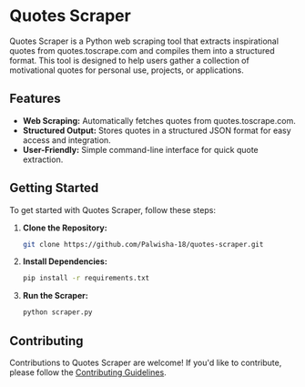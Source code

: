 # Quotes Scraper
Quotes Scraper is a Python web scraping tool that extracts inspirational quotes from quotes.toscrape.com and compiles them into a structured format. This tool is designed to help users gather a collection of motivational quotes for personal use, projects, or applications.

## Features

- **Web Scraping:** Automatically fetches quotes from  quotes.toscrape.com.
- **Structured Output:** Stores quotes in a structured JSON format for easy access and integration.
- **User-Friendly:** Simple command-line interface for quick quote extraction.

## Getting Started

To get started with Quotes Scraper, follow these steps:

1. **Clone the Repository:**

   ```bash
   git clone https://github.com/Palwisha-18/quotes-scraper.git
   ```

2. **Install Dependencies:**

   ```bash
   pip install -r requirements.txt
   ```

3. **Run the Scraper:**

   ```bash
   python scraper.py
   ```

## Contributing

Contributions to Quotes Scraper are welcome! If you'd like to contribute, please follow the [Contributing Guidelines](CONTRIBUTING.md).
